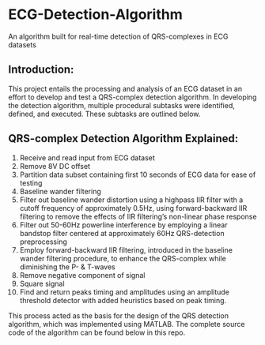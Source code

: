 # ECG-Detection-Algorithm
An algorithm built for real-time detection of QRS-complexes in ECG datasets

## Introduction:
This project entails the processing and analysis of an ECG dataset in an effort to develop and test a QRS-complex detection algorithm. In developing the detection algorithm, multiple procedural subtasks were identified, defined, and executed. These subtasks are outlined below.

## QRS-complex Detection Algorithm Explained:
1. Receive and read input from ECG dataset
2. Remove 8V DC offset
3. Partition data subset containing first 10 seconds of ECG data for ease of testing
4. Baseline wander filtering
5. Filter out baseline wander distortion using a highpass IIR filter with a cutoff frequency of approximately 0.5Hz, using forward-backward IIR filtering to remove the effects of IIR filtering’s non-linear phase response
6. Filter out 50-60Hz powerline interference by employing a linear bandstop filter centered at approximately 60Hz
QRS-detection preprocessing
7. Employ forward-backward IIR filtering, introduced in the baseline wander filtering procedure, to enhance the QRS-complex while diminishing the P- & T-waves
8. Remove negative component of signal
9. Square signal
10. Find and return peaks timing and amplitudes using an amplitude threshold detector with added heuristics based on peak timing.

This process acted as the basis for the design of the QRS detection algorithm, which was implemented using MATLAB. The complete source code of the algorithm can be found below in this repo.
